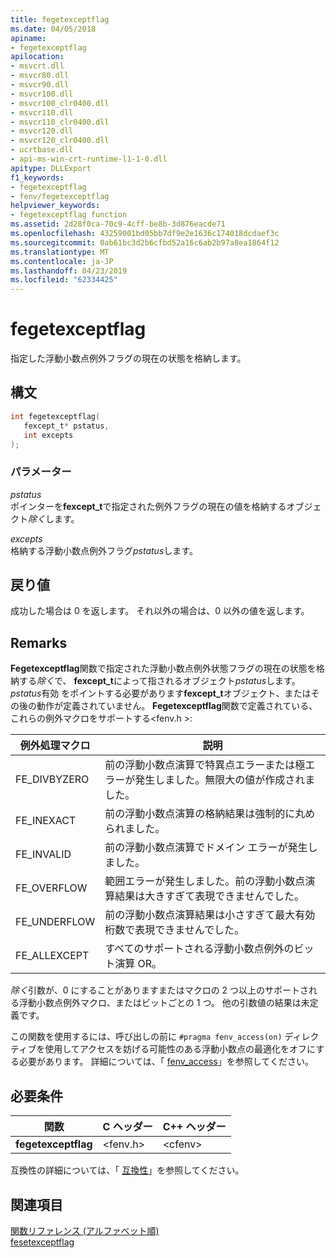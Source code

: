 ```yaml
---
title: fegetexceptflag
ms.date: 04/05/2018
apiname:
- fegetexceptflag
apilocation:
- msvcrt.dll
- msvcr80.dll
- msvcr90.dll
- msvcr100.dll
- msvcr100_clr0400.dll
- msvcr110.dll
- msvcr110_clr0400.dll
- msvcr120.dll
- msvcr120_clr0400.dll
- ucrtbase.dll
- api-ms-win-crt-runtime-l1-1-0.dll
apitype: DLLExport
f1_keywords:
- fegetexceptflag
- fenv/fegetexceptflag
helpviewer_keywords:
- fegetexceptflag function
ms.assetid: 2d28f0ca-70c9-4cff-be8b-3d876eacde71
ms.openlocfilehash: 43259001bd05bb7df9e2e1636c174018dcdaef3c
ms.sourcegitcommit: 0ab61bc3d2b6cfbd52a16c6ab2b97a8ea1864f12
ms.translationtype: MT
ms.contentlocale: ja-JP
ms.lasthandoff: 04/23/2019
ms.locfileid: "62334425"
---
```

# <a name="fegetexceptflag"></a>fegetexceptflag

指定した浮動小数点例外フラグの現在の状態を格納します。

## <a name="syntax"></a>構文

```C
int fegetexceptflag(
   fexcept_t* pstatus,
   int excepts
);
```

### <a name="parameters"></a>パラメーター

*pstatus*<br/>
ポインターを**fexcept_t**で指定された例外フラグの現在の値を格納するオブジェクト*除く*します。

*excepts*<br/>
格納する浮動小数点例外フラグ*pstatus*します。

## <a name="return-value"></a>戻り値

成功した場合は 0 を返します。 それ以外の場合は、0 以外の値を返します。

## <a name="remarks"></a>Remarks

**Fegetexceptflag**関数で指定された浮動小数点例外状態フラグの現在の状態を格納する*除く*で、 **fexcept_t**によって指されるオブジェクト*pstatus*します。  *pstatus*有効 をポイントする必要があります**fexcept_t**オブジェクト、またはその後の動作が定義されていません。 **Fegetexceptflag**関数で定義されている、これらの例外マクロをサポートする\<fenv.h >:

|例外処理マクロ|説明|
|---------------------|-----------------|
|FE_DIVBYZERO|前の浮動小数点演算で特異点エラーまたは極エラーが発生しました。無限大の値が作成されました。|
|FE_INEXACT|前の浮動小数点演算の格納結果は強制的に丸められました。|
|FE_INVALID|前の浮動小数点演算でドメイン エラーが発生しました。|
|FE_OVERFLOW|範囲エラーが発生しました。前の浮動小数点演算結果は大きすぎて表現できませんでした。|
|FE_UNDERFLOW|前の浮動小数点演算結果は小さすぎて最大有効桁数で表現できませんでした。|
|FE_ALLEXCEPT|すべてのサポートされる浮動小数点例外のビット演算 OR。|

*除く*引数が、0 にすることがありますまたはマクロの 2 つ以上のサポートされる浮動小数点例外マクロ、またはビットごとの 1 つ。 他の引数値の結果は未定義です。

この関数を使用するには、呼び出しの前に `#pragma fenv_access(on)` ディレクティブを使用してアクセスを妨げる可能性のある浮動小数点の最適化をオフにする必要があります。 詳細については、「 [fenv_access](../../preprocessor/fenv-access.md)」を参照してください。

## <a name="requirements"></a>必要条件

|関数|C ヘッダー|C++ ヘッダー|
|--------------|--------------|------------------|
|**fegetexceptflag**|\<fenv.h>|\<cfenv>|

互換性の詳細については、「 [互換性](../../c-runtime-library/compatibility.md)」を参照してください。

## <a name="see-also"></a>関連項目

[関数リファレンス (アルファベット順)](crt-alphabetical-function-reference.md)<br/>
[fesetexceptflag](fesetexceptflag2.md)<br/>
